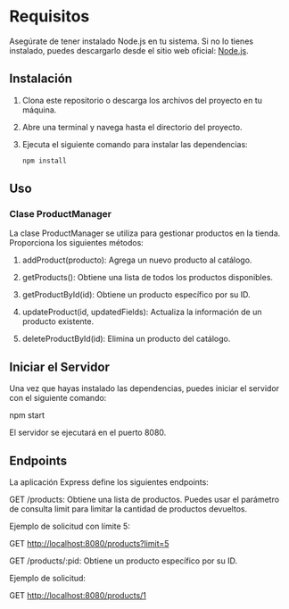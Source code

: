 # Requisitos

Asegúrate de tener instalado Node.js en tu sistema. Si no lo tienes instalado, puedes descargarlo desde el sitio web oficial: [Node.js](https://nodejs.org/).

## Instalación

1. Clona este repositorio o descarga los archivos del proyecto en tu máquina.

2. Abre una terminal y navega hasta el directorio del proyecto.

3. Ejecuta el siguiente comando para instalar las dependencias:

   ```bash
   npm install

## Uso

### Clase ProductManager

La clase ProductManager se utiliza para gestionar productos en la tienda. Proporciona los siguientes métodos:

1. addProduct(producto): Agrega un nuevo producto al catálogo.

2. getProducts(): Obtiene una lista de todos los productos disponibles.

3. getProductById(id): Obtiene un producto específico por su ID.

4. updateProduct(id, updatedFields): Actualiza la información de un producto existente.

5. deleteProductById(id): Elimina un producto del catálogo.

## Iniciar el Servidor

Una vez que hayas instalado las dependencias, puedes iniciar el servidor con el siguiente comando:

npm start

El servidor se ejecutará en el puerto 8080.

## Endpoints

La aplicación Express define los siguientes endpoints:

GET /products: Obtiene una lista de productos. Puedes usar el parámetro de consulta limit para limitar la cantidad de productos devueltos.

Ejemplo de solicitud con límite 5:

GET <http://localhost:8080/products?limit=5>

GET /products/:pid: Obtiene un producto específico por su ID.

Ejemplo de solicitud:

GET <http://localhost:8080/products/1>
